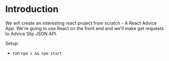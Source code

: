 # Introduction

We will create an interesting react project from scratch - A React Advice App. We're going to use React on the front end and we'll make get requests to Advice Slip JSON API.

Setup:
- run ```npm i && npm start```
